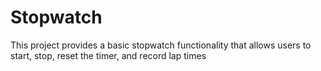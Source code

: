 # Stopwatch
This project provides a basic stopwatch functionality that allows users to start, stop, reset the timer, and record lap times

